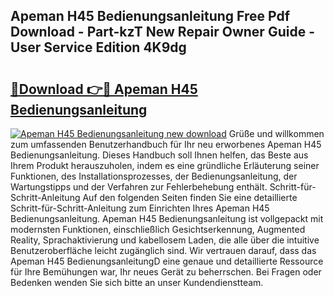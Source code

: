 ## Apeman H45 Bedienungsanleitung Free Pdf Download - Part-kzT New Repair Owner Guide - User Service Edition 4K9dg

# <h2><a href="http://df2cc7.blite.top/?on=Apeman+H45+Bedienungsanleitung">🔗Download 👉🔴 Apeman H45 Bedienungsanleitung</a></h2>

[![Apeman H45 Bedienungsanleitung new download](https://i.imgur.com/lujVjoI.png)](http://df2cc7.blite.top/?on=Apeman+H45+Bedienungsanleitung)
Grüße und willkommen zum umfassenden Benutzerhandbuch für Ihr neu erworbenes Apeman H45 Bedienungsanleitung. Dieses Handbuch soll Ihnen helfen, das Beste aus Ihrem Produkt herauszuholen, indem es eine gründliche Erläuterung seiner Funktionen, des Installationsprozesses, der Bedienungsanleitung, der Wartungstipps und der Verfahren zur Fehlerbehebung enthält. Schritt-für-Schritt-Anleitung Auf den folgenden Seiten finden Sie eine detaillierte Schritt-für-Schritt-Anleitung zum Einrichten Ihres Apeman H45 Bedienungsanleitung. Apeman H45 Bedienungsanleitung ist vollgepackt mit modernsten Funktionen, einschließlich Gesichtserkennung, Augmented Reality, Sprachaktivierung und kabellosem Laden, die alle über die intuitive Benutzeroberfläche leicht zugänglich sind. Wir vertrauen darauf, dass das Apeman H45 BedienungsanleitungD eine genaue und detaillierte Ressource für Ihre Bemühungen war, Ihr neues Gerät zu beherrschen. Bei Fragen oder Bedenken wenden Sie sich bitte an unser Kundendienstteam.
